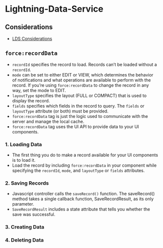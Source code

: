 # Lightning-Data-Service

## Considerations
* [LDS Considerations](https://developer.salesforce.com/docs/atlas.en-us.210.0.lightning.meta/lightning/data_service_considerations.htm)

## `force:recordData`

* `recordId` specifies the record to load. Records can’t be loaded without a `recordId`.
* `mode` can be set to either EDIT or VIEW, which determines the behavior of notifications and what operations are available to perform with the record. If you’re using `force:recordData` to change the record in any way, set the mode to EDIT.
* `layoutType` specifies the layout (FULL or COMPACT) that is used to display the record.
* `fields` specifies which fields in the record to query. The `fields` or `layoutType` attribute (or both) must be provided.
* `force:recordData` tag is just the logic used to communicate with the server and manage the local cache.
* `force:recordData` tag uses the UI API to provide data to your UI components.
### 1. Loading Data
* The first thing you do to make a record available for your UI components is to load it.
* Load the record by including `force:recordData` in your component while specifying the `recordId`, `mode`, and `layoutType` or `fields` attributes.
### 2. Saving Records
* Javascript controller calls the `saveRecord()` function.  The saveRecord() method takes a single callback function, SaveRecordResult, as its only parameter.
* `SaveRecordResult` includes a state attribute that tells you whether the save was successful.
### 3. Creating Data
### 4. Deleting Data
